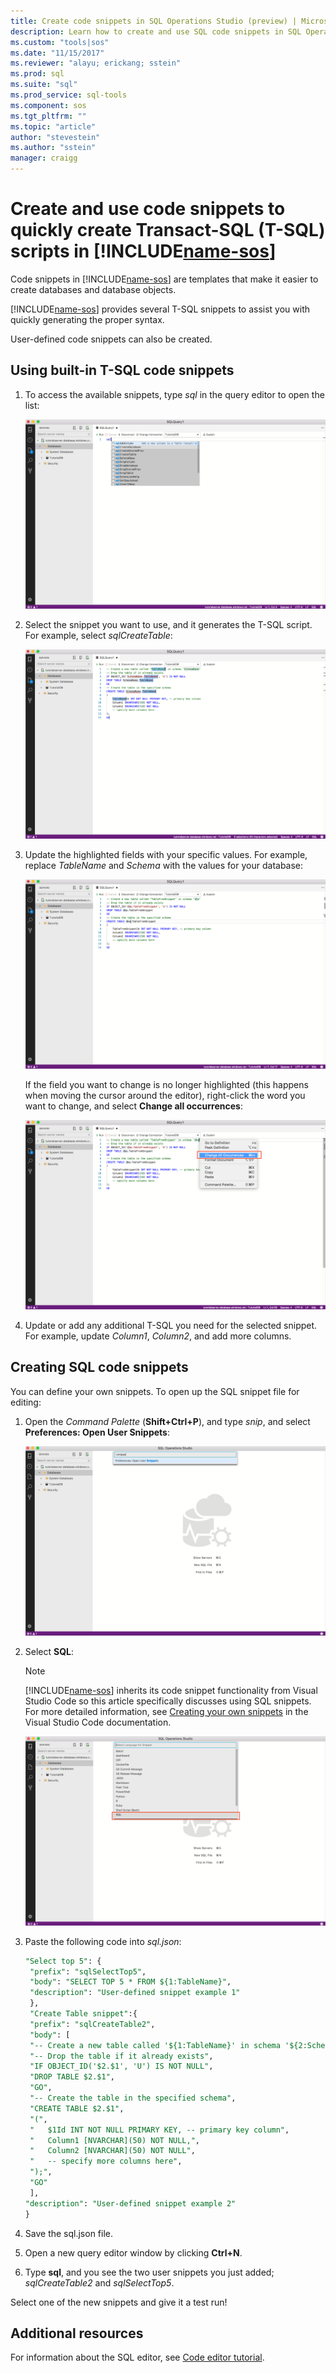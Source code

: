 ```yaml
---
title: Create code snippets in SQL Operations Studio (preview) | Microsoft Docs
description: Learn how to create and use SQL code snippets in SQL Operations Studio (preview)
ms.custom: "tools|sos"
ms.date: "11/15/2017"
ms.reviewer: "alayu; erickang; sstein"
ms.prod: sql
ms.suite: "sql"
ms.prod_service: sql-tools
ms.component: sos
ms.tgt_pltfrm: ""
ms.topic: "article"
author: "stevestein"
ms.author: "sstein"
manager: craigg
---
```

# Create and use code snippets to quickly create Transact-SQL (T-SQL) scripts in [!INCLUDE[name-sos](../includes/name-sos-short.md)]

Code snippets in [!INCLUDE[name-sos](../includes/name-sos-short.md)] are templates that make it easier to create databases and database objects. 

[!INCLUDE[name-sos](../includes/name-sos-short.md)] provides several T-SQL snippets to assist you with quickly generating the proper syntax. 

User-defined code snippets can also be created.

## Using built-in T-SQL code snippets

1. To access the available snippets, type *sql* in the query editor to open the list:

   ![snippets](media/code-snippets/sql-snippets.png)

1. Select the snippet you want to use, and it generates the T-SQL script. For example, select *sqlCreateTable*:

   ![create table snippets](media/code-snippets/create-table.png)

1. Update the highlighted fields with your specific values. For example, replace *TableName* and *Schema* with the values for your database:

   ![replace template field](media/code-snippets/table-from-snippet.png)

   If the field you want to change is no longer highlighted (this happens when moving the cursor around the editor), right-click the word you want to change, and select **Change all occurrences**:

   ![replace template field](media/code-snippets/change-all.png)

1. Update or add any additional T-SQL you need for the selected snippet. For example, update *Column1*, *Column2*, and add more columns.


 
## Creating SQL code snippets 

You can define your own snippets. To open up the SQL snippet file for editing:

1. Open the *Command Palette* (**Shift+Ctrl+P**), and type *snip*, and select **Preferences: Open User Snippets**:

   ![replace template field](media/code-snippets/user-snippets.png)

1. Select **SQL**:

   > [!NOTE]
   > [!INCLUDE[name-sos](../includes/name-sos-short.md)] inherits its code snippet functionality from Visual Studio Code so this article specifically discusses using SQL snippets. For more detailed information, see [Creating your own snippets](https://code.visualstudio.com/docs/editor/userdefinedsnippets) in the Visual Studio Code documentation. 

   ![replace template field](media/code-snippets/select-sql.png)

1. Paste the following code into *sql.json*:

   ```sql
   "Select top 5": {
	"prefix": "sqlSelectTop5",
	"body": "SELECT TOP 5 * FROM ${1:TableName}",
	"description": "User-defined snippet example 1"
    },
    "Create Table snippet":{
	"prefix": "sqlCreateTable2",
    "body": [
	"-- Create a new table called '${1:TableName}' in schema '${2:SchemaName}'",
	"-- Drop the table if it already exists",
	"IF OBJECT_ID('$2.$1', 'U') IS NOT NULL",
	"DROP TABLE $2.$1",
	"GO",
	"-- Create the table in the specified schema",
	"CREATE TABLE $2.$1",
	"(",
	"   $1Id INT NOT NULL PRIMARY KEY, -- primary key column",
	"   Column1 [NVARCHAR](50) NOT NULL,",
	"   Column2 [NVARCHAR](50) NOT NULL",
	"   -- specify more columns here",
	");",
	"GO"
	],
   "description": "User-defined snippet example 2"
   }
   ```

1. Save the sql.json file.
1. Open a new query editor window by clicking **Ctrl+N**.
2. Type **sql**, and you see the two user snippets you just added; *sqlCreateTable2* and *sqlSelectTop5*.

Select one of the new snippets and give it a test run!


## Additional resources

For information about the SQL editor, see [Code editor tutorial](tutorial-sql-editor.md).